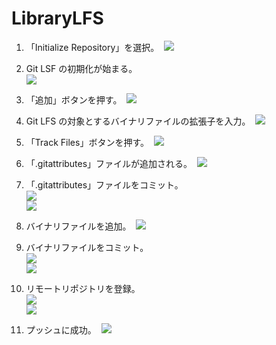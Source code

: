 # LibraryLFS

1. 「Initialize Repository」を選択。  
[![](https://github.com/LUXOPHIA/LibraryLFS/raw/README/README/LibraryLFS-01.png)](https://github.com/LUXOPHIA/LibraryLFS/raw/README/README/LibraryLFS-01.png)

1. Git LSF の初期化が始まる。  
[![](https://github.com/LUXOPHIA/LibraryLFS/raw/README/README/LibraryLFS-02.png)](https://github.com/LUXOPHIA/LibraryLFS/raw/README/README/LibraryLFS-02.png)

1. 「追加」ボタンを押す。  
[![](https://github.com/LUXOPHIA/LibraryLFS/raw/README/README/LibraryLFS-03.png)](https://github.com/LUXOPHIA/LibraryLFS/raw/README/README/LibraryLFS-03.png)

1. Git LFS の対象とするバイナリファイルの拡張子を入力。  
[![](https://github.com/LUXOPHIA/LibraryLFS/raw/README/README/LibraryLFS-04.png)](https://github.com/LUXOPHIA/LibraryLFS/raw/README/README/LibraryLFS-04.png)

1. 「Track Files」ボタンを押す。  
[![](https://github.com/LUXOPHIA/LibraryLFS/raw/README/README/LibraryLFS-05.png)](https://github.com/LUXOPHIA/LibraryLFS/raw/README/README/LibraryLFS-05.png)

1. 「.gitattributes」ファイルが追加される。  
[![](https://github.com/LUXOPHIA/LibraryLFS/raw/README/README/LibraryLFS-06.png)](https://github.com/LUXOPHIA/LibraryLFS/raw/README/README/LibraryLFS-06.png)

1. 「.gitattributes」ファイルをコミット。  
[![](https://github.com/LUXOPHIA/LibraryLFS/raw/README/README/LibraryLFS-07.png)](https://github.com/LUXOPHIA/LibraryLFS/raw/README/README/LibraryLFS-07.png)  
[![](https://github.com/LUXOPHIA/LibraryLFS/raw/README/README/LibraryLFS-08.png)](https://github.com/LUXOPHIA/LibraryLFS/raw/README/README/LibraryLFS-08.png)

1. バイナリファイルを追加。  
[![](https://github.com/LUXOPHIA/LibraryLFS/raw/README/README/LibraryLFS-09.png)](https://github.com/LUXOPHIA/LibraryLFS/raw/README/README/LibraryLFS-09.png)

1. バイナリファイルをコミット。  
[![](https://github.com/LUXOPHIA/LibraryLFS/raw/README/README/LibraryLFS-10.png)](https://github.com/LUXOPHIA/LibraryLFS/raw/README/README/LibraryLFS-10.png)  
[![](https://github.com/LUXOPHIA/LibraryLFS/raw/README/README/LibraryLFS-11.png)](https://github.com/LUXOPHIA/LibraryLFS/raw/README/README/LibraryLFS-11.png)

1. リモートリポジトリを登録。  
[![](https://github.com/LUXOPHIA/LibraryLFS/raw/README/README/LibraryLFS-12.png)](https://github.com/LUXOPHIA/LibraryLFS/raw/README/README/LibraryLFS-12.png)  
[![](https://github.com/LUXOPHIA/LibraryLFS/raw/README/README/LibraryLFS-13.png)](https://github.com/LUXOPHIA/LibraryLFS/raw/README/README/LibraryLFS-13.png)

1. プッシュに成功。  
[![](https://github.com/LUXOPHIA/LibraryLFS/raw/README/README/LibraryLFS-14.png)](https://github.com/LUXOPHIA/LibraryLFS/raw/README/README/LibraryLFS-14.png)

